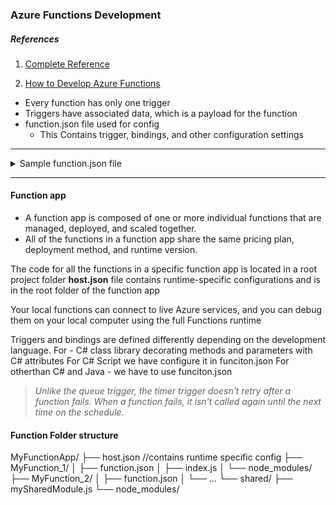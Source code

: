 ### Azure Functions Development

##### References
1. [Complete Reference](https://learn.microsoft.com/en-us/training/paths/implement-azure-functions/)

2. [How to Develop Azure Functions](https://learn.microsoft.com/en-us/training/modules/develop-azure-functions/5-create-function-visual-studio-code)

- Every function has  only one trigger
- Triggers have associated data, which is a payload for the function
- function.json file used for config
  - This Contains  trigger, bindings, and other configuration settings

---
<details>
<summary>Sample function.json file</summary>

>*Write a new row to Azure Table storage whenever a new message appears in Azure Queue storage. This can be implemented using an Azure Queue storage trigger and an Azure Table storage output binding*

 [Refer](https://learn.microsoft.com/en-us/training/modules/develop-azure-functions/3-create-triggers-bindings)


```json

{
  "bindings": [
    {
      "type": "queueTrigger",
      "direction": "in",
      "name": "order", //  function parameter that receives the queue message content
      "queueName": "myqueue-items",
      "connection": "MY_STORAGE_ACCT_APP_SETTING"
    },
    {
      "type": "table",
      "direction": "out",
      "name": "$return",
      "tableName": "outTable",
      "connection": "MY_TABLE_STORAGE_ACCT_APP_SETTING"
    }
  ]
}

```
###### C# script example
```csharp
// From an incoming queue message that is a JSON object, add fields and write to Table storage
// The method return value creates a new row in Table Storage
public static Person Run(JObject order)
{
  return new Person()
    {
        PartitionKey = "Orders",
        RowKey = Guid.NewGuid().ToString(),
        Name = order["Name"].ToString(),
        MobileNumber = order["MobileNumber"].ToString()
      };
}
```
</details>

---

#### Function app
 - A function app is composed of one or more individual functions that are managed, deployed, and scaled together.
 - All of the functions in a function app share the same pricing plan, deployment method, and runtime version.


 The code for all the functions in a specific function app is located in a root project folder
**host.json** file contains runtime-specific configurations and is in the root folder of the function app

Your local functions can connect to live Azure services, and you can debug them on your local computer using the full Functions runtime



Triggers and bindings are defined differently depending on the development language.
For - C#  class library	decorating methods and parameters with C# attributes
For C# Script we have configure it in funciton.json
For otherthan C# and Java - we have to use funciton.json


>*Unlike the queue trigger, the timer trigger doesn't retry after a function fails. When a function fails, it isn't called again until the next time on the schedule.*

#### Function Folder structure
MyFunctionApp/
├── host.json //contains runtime specific config
├── MyFunction_1/
│   ├── function.json
│   ├── index.js
│   └── node_modules/
├── MyFunction_2/
│   ├── function.json
│   └── ...
└── shared/
    ├── mySharedModule.js
    └── node_modules/
